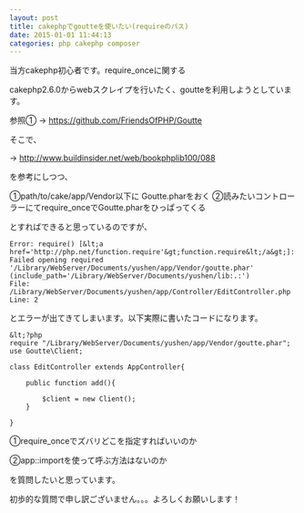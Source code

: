 ```yaml
---
layout: post
title: cakephpでgoutteを使いたい(requireのパス)
date: 2015-01-01 11:44:13
categories: php cakephp composer
---
```

<p>当方cakephp初心者です。require_onceに関する</p>

<p>cakephp2.6.0からwebスクレイプを行いたく、goutteを利用しようとしています。</p>

<p>参照① ->  <a href="https://github.com/FriendsOfPHP/Goutte" rel="nofollow">https://github.com/FriendsOfPHP/Goutte</a></p>

<p>そこで、</p>

<p>-> <a href="http://www.buildinsider.net/web/bookphplib100/088" rel="nofollow">http://www.buildinsider.net/web/bookphplib100/088</a></p>

<p>を参考にしつつ、</p>

<p>①path/to/cake/app/Vendor以下に Goutte.pharをおく
②読みたいコントローラーにてrequire_onceでGoutte.pharをひっぱってくる</p>

<p>とすればできると思っているのですが、</p>

```
Error: require() [&lt;a href='http://php.net/function.require'&gt;function.require&lt;/a&gt;]: 
Failed opening required '/Library/WebServer/Documents/yushen/app/Vendor/goutte.phar' 
(include_path='/Library/WebServer/Documents/yushen/lib:.:') 
File: /Library/WebServer/Documents/yushen/app/Controller/EditController.php 
Line: 2
```

<p>とエラーが出てきてしまいます。以下実際に書いたコードになります。</p>

```
&lt;?php 
require "/Library/WebServer/Documents/yushen/app/Vendor/goutte.phar";
use Goutte\Client;

class EditController extends AppController{

    public function add(){

        $client = new Client();
    }

}
```

<p>①require_onceでズバリどこを指定すればいいのか</p>

<p>②app::importを使って呼ぶ方法はないのか</p>

<p>を質問したいと思っています。</p>

<p>初歩的な質問で申し訳ございません。。。よろしくお願いします！</p>
